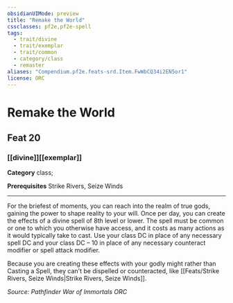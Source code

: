 ```yaml
---
obsidianUIMode: preview
title: "Remake the World"
cssclasses: pf2e,pf2e-spell
tags:
  - trait/divine
  - trait/exemplar
  - trait/common
  - category/class
  - remaster
aliases: "Compendium.pf2e.feats-srd.Item.FwWbCQ34i2EN5or1"
license: ORC
---
```

# Remake the World
## Feat 20
### [[divine]][[exemplar]]

**Category** class; 



**Prerequisites** Strike Rivers, Seize Winds
* * *
For the briefest of moments, you can reach into the realm of true gods, gaining the power to shape reality to your will. Once per day, you can create the effects of a divine spell of 8th level or lower. The spell must be common or one to which you otherwise have access, and it costs as many actions as it would typically take to cast. Use your class DC in place of any necessary spell DC and your class DC – 10 in place of any necessary counteract modifier or spell attack modifier.

Because you are creating these effects with your godly might rather than Casting a Spell, they can't be dispelled or counteracted, like [[Feats/Strike Rivers, Seize Winds|Strike Rivers, Seize Winds]].

*Source: Pathfinder War of Immortals*
*ORC*